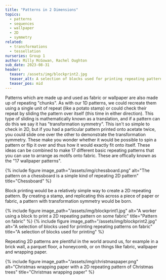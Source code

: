 ```yaml
---
title: "Patterns in 2 Dimensions"
topics:
  - patterns
  - sequences
  - wallpaper
  - 2D
  - symmetry
related: 
  - transformations
  - tessellation
nurseries: Group 1
author: Milly McGowan, Rachel Oughton
sub_date: 2023-08-31
header:
  teaser: /assets/img/blockprint2.jpg
  teaser_alt: A selection of blocks used for printing repeating patterns on fabric
  teaser_pos: mid
---
```

Patterns which are made up and used as fabric or wallpaper are also made up of repeating "chunks". As with our 1D patterns, we could recreate them using a single unit of repeat (like a potato stamp) or could check their repeat by sliding the pattern over itself (this time in either direction). This type of sliding is mathematically known as a translation, and if a pattern can do this we say it has "transformation symmetry". This isn't so simple to check in 2D, but if you had a particular pattern printed onto acetate twice, you could slide one over the other to demonstrate the transformation symmetry. These make you wonder whether it would be possible to spin a pattern or flip it over and thus how it would exactly fit onto itself. These ideas can be combined to make 17 different basic repeating patterns that you can use to arrange as motifs onto fabric. These are offically known as the "17 wallpaper patterns".

{% include figure image_path="/assets/img/chessboard.png" alt="The pattern on a chessboard is a simple kind of repeating 2D pattern" title="Chessboard" %}

Block printing would be a relatively simple way to create a 2D repeating pattern. By creating a stamp, and replicating this across a piece of paper or fabric, a pattern with transformation symmetry would be born.

{% include figure image_path="/assets/img/blockprint1.jpg" alt="A worker using a block to print a 2D repeating pattern on some fabric" title="Pattern on fabric" %}
{% include figure image_path="/assets/img/blockprint2.jpg" alt="A selection of blocks used for printing repeating patterns on fabric" title="A selection of blocks used for printing" %}

Repeating 2D patterns are plentiful in the world around us, for example in a brick wall, a parquet floor, a honeycomb, or on things like fabric, wallpaper and wrapping paper.

{% include figure image_path="/assets/img/christmaspaper.png" alt="Christmas wrapping paper with a 2D repeating pattern of Christmas trees" title="Christmas wrapping paper" %}




